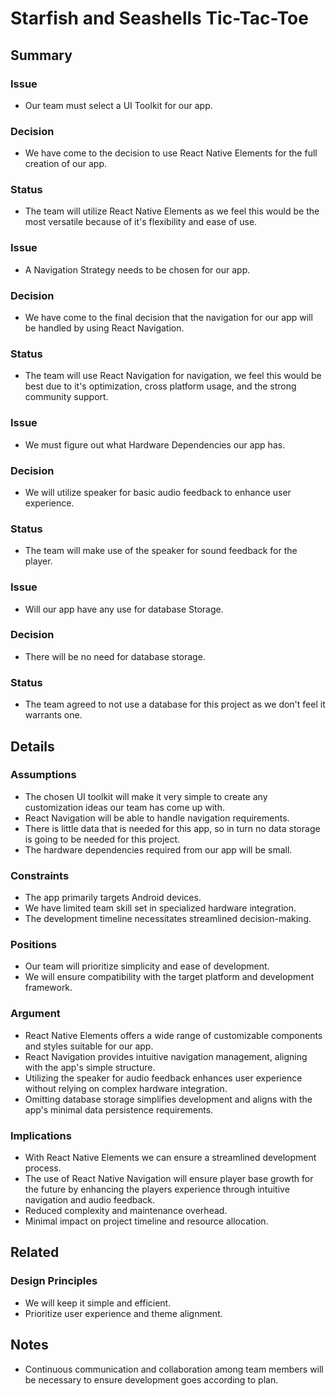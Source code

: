 # Starfish and Seashells Tic-Tac-Toe

## Summary

### Issue

- Our team must select a UI Toolkit for our app.

### Decision

- We have come to the decision to use React Native Elements for the full creation of our app.

### Status

- The team will utilize React Native Elements as we feel this would be the most versatile because of it's flexibility and ease of use.

### Issue

- A Navigation Strategy needs to be chosen for our app.

### Decision

- We have come to the final decision that the navigation for our app will be handled by using React Navigation.

### Status

- The team will use React Navigation for navigation, we feel this would be best due to it's optimization, cross platform usage, and the strong community support.

### Issue

- We must figure out what Hardware Dependencies our app has.

### Decision

- We will utilize speaker for basic audio feedback to enhance user experience.

### Status

- The team will make use of the speaker for sound feedback for the player.

### Issue

- Will our app have any use for database Storage.

### Decision

- There will be no need for database storage.

### Status

- The team agreed to not use a database for this project as we don't feel it warrants one.

## Details

### Assumptions

- The chosen UI toolkit will make it very simple to create any customization ideas our team has come up with.
- React Navigation will be able to handle navigation requirements.
- There is little data that is needed for this app, so in turn no data storage is going to be needed for this project.
- The hardware dependencies required from our app will be small.

### Constraints

- The app primarily targets Android devices.
- We have limited team skill set in specialized hardware integration.
- The development timeline necessitates streamlined decision-making.

### Positions

- Our team will prioritize simplicity and ease of development.
- We will ensure compatibility with the target platform and development framework.

### Argument

- React Native Elements offers a wide range of customizable components and styles suitable for our app.
- React Navigation provides intuitive navigation management, aligning with the app's simple structure.
- Utilizing the speaker for audio feedback enhances user experience without relying on complex hardware integration.
- Omitting database storage simplifies development and aligns with the app's minimal data persistence requirements.

### Implications

- With React Native Elements we can ensure a streamlined development process.
- The use of React Native Navigation will ensure player base growth for the future by enhancing the players experience through intuitive navigation and audio feedback.
- Reduced complexity and maintenance overhead.
- Minimal impact on project timeline and resource allocation.

## Related

### Design Principles

- We will keep it simple and efficient.
- Prioritize user experience and theme alignment.

## Notes

- Continuous communication and collaboration among team members will be necessary to ensure development goes according to plan.
